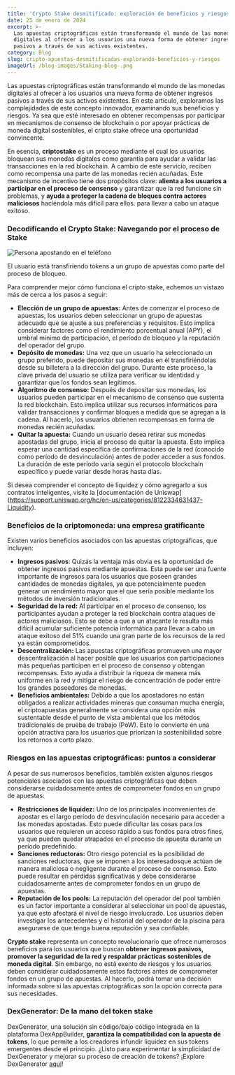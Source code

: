 ```yaml
---
title: 'Crypto Stake desmitificado: exploración de beneficios y riesgos'
date: 25 de enero de 2024
excerpt: >-
  Las apuestas criptográficas están transformando el mundo de las monedas
  digitales al ofrecer a los usuarios una nueva forma de obtener ingresos
  pasivos a través de sus activos existentes.
category: Blog
slug: cripto-apuestas-desmitificadas-explorando-beneficios-y-riesgos
imageUrl: /blog-images/Staking-blog-.png
---
```

Las apuestas criptográficas están transformando el mundo de las monedas digitales al ofrecer a los usuarios una nueva forma de obtener ingresos pasivos a través de sus activos existentes. En este artículo, exploramos las complejidades de este concepto innovador, examinando sus beneficios y riesgos. Ya sea que esté interesado en obtener recompensas por participar en mecanismos de consenso de blockchain o por apoyar prácticas de moneda digital sostenibles, el cripto stake ofrece una oportunidad convincente.

En esencia, **criptostake** es un proceso mediante el cual los usuarios bloquean sus monedas digitales como garantía para ayudar a validar las transacciones en la red blockchain. A cambio de este servicio, reciben como recompensa una parte de las monedas recién acuñadas. Este mecanismo de incentivo tiene dos propósitos clave: **alienta a los usuarios a participar en el proceso de consenso** y garantizar que la red funcione sin problemas, y **ayuda a proteger la cadena de bloques contra actores maliciosos** haciéndola más difícil para ellos. para llevar a cabo un ataque exitoso.

### Decodificando el Crypto Stake: Navegando por el proceso de Stake

![Persona apostando en el teléfono](/blog-images/266e7068-6b9d-4c70-aac7-95533dc7d4f8.jpg)

El usuario está transfiriendo tokens a un grupo de apuestas como parte del proceso de bloqueo.

Para comprender mejor cómo funciona el cripto stake, echemos un vistazo más de cerca a los pasos a seguir:

* **Elección de un grupo de apuestas:** Antes de comenzar el proceso de apuestas, los usuarios deben seleccionar un grupo de apuestas adecuado que se ajuste a sus preferencias y requisitos. Esto implica considerar factores como el rendimiento porcentual anual (APY), el umbral mínimo de participación, el período de bloqueo y la reputación del operador del grupo.
* **Depósito de monedas:** Una vez que un usuario ha seleccionado un grupo preferido, puede depositar sus monedas en él transfiriéndolas desde su billetera a la dirección del grupo. Durante este proceso, la clave privada del usuario se utiliza para verificar su identidad y garantizar que los fondos sean legítimos.
* **Algoritmo de consenso:** Después de depositar sus monedas, los usuarios pueden participar en el mecanismo de consenso que sustenta la red blockchain. Esto implica utilizar sus recursos informáticos para validar transacciones y confirmar bloques a medida que se agregan a la cadena. Al hacerlo, los usuarios obtienen recompensas en forma de monedas recién acuñadas.
* **Quitar la apuesta:** Cuando un usuario desea retirar sus monedas apostadas del grupo, inicia el proceso de quitar la apuesta. Esto implica esperar una cantidad específica de confirmaciones de la red (conocido como período de desvinculación) antes de poder acceder a sus fondos. La duración de este período varía según el protocolo blockchain específico y puede variar desde horas hasta días.

Si desea comprender el concepto de liquidez y cómo agregarlo a sus contratos inteligentes, visite la [documentación de Uniswap] (<https://support.uniswap.org/hc/en-us/categories/8122334631437-Liquidity>).

### Beneficios de la criptomoneda: una empresa gratificante

Existen varios beneficios asociados con las apuestas criptográficas, que incluyen:

* **Ingresos pasivos**: Quizás la ventaja más obvia es la oportunidad de obtener ingresos pasivos mediante apuestas. Esta puede ser una fuente importante de ingresos para los usuarios que poseen grandes cantidades de monedas digitales, ya que potencialmente pueden generar un rendimiento mayor que el que sería posible mediante los métodos de inversión tradicionales.
* **Seguridad de la red:** Al participar en el proceso de consenso, los participantes ayudan a proteger la red blockchain contra ataques de actores maliciosos. Esto se debe a que a un atacante le resulta más difícil acumular suficiente potencia informática para llevar a cabo un ataque exitoso del 51% cuando una gran parte de los recursos de la red ya están comprometidos.
* **Descentralización:** Las apuestas criptográficas promueven una mayor descentralización al hacer posible que los usuarios con participaciones más pequeñas participen en el proceso de consenso y obtengan recompensas. Esto ayuda a distribuir la riqueza de manera más uniforme en la red y mitigar el riesgo de concentración de poder entre los grandes poseedores de monedas.
* **Beneficios ambientales:** Debido a que los apostadores no están obligados a realizar actividades mineras que consuman mucha energía, el criptoapuestas generalmente se considera una opción más sustentable desde el punto de vista ambiental que los métodos tradicionales de prueba de trabajo (PoW). Esto lo convierte en una opción atractiva para los usuarios que priorizan la sostenibilidad sobre los retornos a corto plazo.

### Riesgos en las apuestas criptográficas: puntos a considerar

A pesar de sus numerosos beneficios, también existen algunos riesgos potenciales asociados con las apuestas criptográficas que deben considerarse cuidadosamente antes de comprometer fondos en un grupo de apuestas:

* **Restricciones de liquidez:** Uno de los principales inconvenientes de apostar es el largo período de desvinculación necesario para acceder a las monedas apostadas. Esto puede dificultar las cosas para los usuarios que requieren un acceso rápido a sus fondos para otros fines, ya que pueden quedar atrapados en el proceso de apuesta durante un período predefinido.
* **Sanciones reductoras:** Otro riesgo potencial es la posibilidad de sanciones reductoras, que se imponen a los interesados ​​que actúan de manera maliciosa o negligente durante el proceso de consenso. Esto puede resultar en pérdidas significativas y debe considerarse cuidadosamente antes de comprometer fondos en un grupo de apuestas.
* **Reputación de los pools:** La reputación del operador del pool también es un factor importante a considerar al seleccionar un pool de apuestas, ya que esto afectará el nivel de riesgo involucrado. Los usuarios deben investigar los antecedentes y el historial del operador de la piscina para asegurarse de que tenga buena reputación y sea confiable.

**Crypto stake** representa un concepto revolucionario que ofrece numerosos beneficios para los usuarios que buscan **obtener ingresos pasivos, promover la seguridad de la red y respaldar prácticas sostenibles de moneda digital**. Sin embargo, no está exento de riesgos y los usuarios deben considerar cuidadosamente estos factores antes de comprometer fondos en un grupo de apuestas. Al hacerlo, podrá tomar una decisión informada sobre si las apuestas criptográficas son la opción correcta para sus necesidades.

### DexGenerator: De la mano del token stake

DexGenerator, una solución sin código/bajo código integrada en la plataforma DexAppBuilder, **garantiza la compatibilidad con la apuesta de tokens**, lo que permite a los creadores infundir liquidez en sus tokens emergentes desde el principio. ¿Listo para experimentar la simplicidad de DexGenerator y mejorar su proceso de creación de tokens? ¡Explore DexGenerator [aquí](https://dexappbuilder.dexkit.com/forms/contracts/create)!
